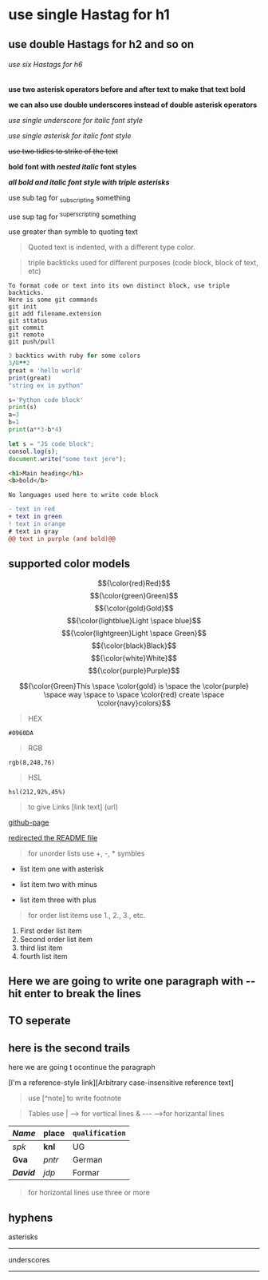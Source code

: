 # use single Hastag for h1

## use double Hastags for h2 and so on

###### use six Hastags for h6

**use two asterisk operators before and after text to make that text bold**

**we can also use double underscores instead of double asterisk operators**

_use single underscore for italic font style_

_use single asterisk for italic font style_

~~use two tidles to strike of the text~~

**bold font with _nested italic_ font styles**

**_all bold and italic font style with triple asterisks_**

use sub tag for <sub>subscripting</sub> something

<!-- use tidles to do the same H~2~O -->

use sup tag for <sup>superscripting</sup> something

<!-- use cap to do the same a^2^+b^3^ -->

use greater than symble to quoting text

> Quoted text is indented, with a different type color.

> triple backticks used for different purposes (code block, block of text, etc)

```
To format code or text into its own distinct block, use triple backticks.
Here is some git commands
git init
git add filename.extension
git sttatus
git commit
git remote
git push/pull
```

```ruby
3 backtics wwith ruby for some colors
3/8**2
great = 'hello world'
print(great)
"string ex in python"
```

```python
s='Python code block'
print(s)
a=3
b=1
print(a**3-b*4)
```

```javascript
let s = "JS code block";
consol.log(s);
document.write("some text jere");
```

```html
<h1>Main heading</h1>
<b>bold</b>
```

```
No languages used here to write code block
```

```diff
- text in red
+ text in green
! text in orange
# text in gray
@@ text in purple (and bold)@@
```

## supported color models

$${\color{red}Red}$$
$${\color{green}Green}$$
$${\color{gold}Gold}$$
$${\color{lightblue}Light \space blue}$$
$${\color{lightgreen}Light \space Green}$$
$${\color{black}Black}$$
$${\color{white}White}$$
$${\color{purple}Purple}$$

$${\color{Green}This \space \color{gold} is \space the \color{purple} \space way \space to \space \color{red} create \space \color{navy}colors}$$

> HEX

`#0960DA`

> RGB

`rgb(8,248,76)`

> HSL

`hsl(212,92%,45%)`

> to give Links [link text] (url)

[github-page](http://github.com)

[redirected the README file](./README.md)

> for unorder lists use +, -, \* symbles

- list item one with asterisk

* list item two with minus

- list item three with plus

> for order list items use 1., 2., 3., etc.

1. First order list item
2. Second order list item
3. third list item
4. fourth list item

## Here we are going to write one paragraph with --hit enter to break the lines

## TO seperate

## here is the second trails

here we are going t ocontinue the paragraph

[I'm a reference-style link][Arbitrary case-insensitive reference text]

> use [^note] to write footnote

<!-- [^1]: Here I started footnote

[^1]: My reference. -->

> Tables use | --> for vertical lines & --- -->for horizantal lines

| _Name_      | **place** | `qualification` |
| ----------- | --------- | --------------- |
| _spk_       | **knl**   | UG              |
| **Gva**     | _pntr_    | German          |
| **_David_** | _jdp_     | Formar          |

> for horizontal lines use three or more

## hyphens

asterisks

---

underscores

---
